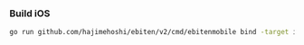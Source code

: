 ### Build iOS

```sh
go run github.com/hajimehoshi/ebiten/v2/cmd/ebitenmobile bind -target ios -o ./mobile/ios/Gandermerge.xcframework ./mobile
```
